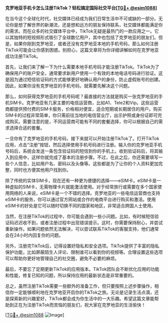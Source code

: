 **克罗地亚手机卡怎么注册TikTok？轻松搞定国际社交平台[[TG💪+ @esim1088](https://t.me/s/esim1088)]**

在当今这个全球化时代，社交媒体已经成为我们日常生活中不可或缺的一部分。无论你是想了解世界的新潮流，还是想和远方的朋友保持联系，社交媒体都能满足你的需求。而在众多的社交媒体平台中，TikTok无疑是最热门的一款应用之一。它以其独特的短视频形式吸引了全球数亿用户，其中也包括了克罗地亚的朋友们。但是，如果你刚到克罗地亚，或者还没有克罗地亚本地的手机号码，那么如何注册TikTok可能会让你感到困惑。别担心，这篇文章将为你详细讲解如何在克罗地亚成功注册TikTok。

首先，让我们来了解一下为什么需要本地手机号码才能注册TikTok。TikTok为了确保用户的账户安全，通常要求新用户使用一个有效的本地电话号码进行验证。这是因为通过短信验证码的方式能够更好地确认用户的身份，防止虚假账号的创建。因此，如果你没有克罗地亚的手机号码，就需要先解决这个问题。

那么，如何获得克罗地亚的手机号码呢？最直接的方法就是购买一张克罗地亚的手机SIM卡。克罗地亚有几家主要的电信运营商，比如A1、Tele2和Vip。这些运营商都提供预付费的SIM卡服务，价格相对便宜，适合短期或长期居住的用户。购买SIM卡的过程非常简单，你只需前往当地的电信营业厅，出示护照或身份证即可完成购买。需要注意的是，不同运营商可能有不同的套餐选择，你可以根据自己的需求选择合适的套餐。

一旦你有了克罗地亚的手机号码，接下来就可以开始注册TikTok了。打开TikTok应用，点击“注册”按钮，然后选择使用手机号码进行注册。输入你的克罗地亚手机号码后，系统会发送一条包含验证码的短信到你的手机上。收到验证码后，将其输入到应用中，这样你就完成了基本的注册步骤。不过，在此之后，你还需要填写一些个人信息，比如用户名、密码以及头像等。这些都是为了让你的个人资料更加完整，同时也方便其他用户找到你。

除了传统的实体SIM卡，现在还有一种更为便捷的选择——eSIM卡。eSIM卡是一种虚拟的SIM卡，无需物理卡片就能激活使用。对于经常旅行或需要在多个国家使用网络的人来说，eSIM卡是一个不错的选择。克罗地亚的一些电信运营商也支持eSIM卡的服务，你可以通过官方网站或合作的电商平台进行购买和激活。使用eSIM卡的好处是它可以随时切换不同的国家和地区，非常适合跨国人士使用。

当然，在注册TikTok的过程中，你可能会遇到一些小问题。比如，有时候短信验证码迟迟收不到，或者注册过程中出现错误提示。这时，你需要保持耐心，并尝试重新操作。如果问题依然无法解决，可以尝试联系TikTok的客服支持，他们通常会在24小时内回复你的问题。

另外，注册完TikTok后，记得设置好隐私和安全选项。TikTok提供了丰富的隐私保护功能，比如屏蔽陌生人评论、限制谁可以看到你的视频等。合理设置这些选项可以帮助你更好地管理自己的社交圈，避免不必要的麻烦。

最后，不要忘了定期更新TikTok的应用版本。TikTok团队会不断优化应用的功能和性能，修复已知的问题，所以保持应用的最新状态是非常重要的。

总之，虽然注册TikTok需要一些额外的准备工作，但只要按照上述步骤操作，相信你一定能够顺利地在克罗地亚开启你的TikTok之旅。无论是记录生活点滴，还是探索新的兴趣爱好，TikTok都会成为你生活中的一大乐趣。希望这篇文章能帮助到正在为注册TikTok而苦恼的朋友们，祝大家在克罗地亚的生活愉快！

[[TG💪+ @esim1088](https://t.me/s/esim1088) ![Image](https://i.postimg.cc/4NQfJmqS/Snipaste-2025-05-13-00-14-12.png)]